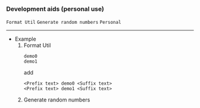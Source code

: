 ### Development aids (personal use)

`Format Util`    `Generate random numbers`    `Personal`

---

- Example
    1. Format Util
        ```
        demo0
        demo1
        ```
        add
        ```
        <Prefix text> demo0 <Suffix text>
        <Prefix text> demo1 <Suffix text>
        ```
    2. Generate random numbers
